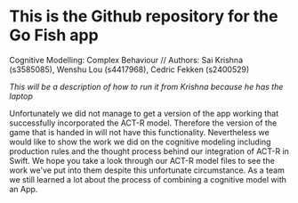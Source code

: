 # This is the Github repository for the Go Fish app
Cognitive Modelling: Complex Behaviour
//
Authors:
Sai Krishna (s3585085),
Wenshu Lou (s4417968),
Cedric Fekken (s2400529)



*This will be a description of how to run it from Krishna because he has the laptop*


Unfortunately we did not manage to get a version of the app working that successfully incorporated the ACT-R model. Therefore the version of the game that is handed in will not have this functionality. Nevertheless we would like to show the work we did on the cognitive modeling including production rules and the thought process behind our integration of ACT-R in Swift. We hope you take a look through our ACT-R model files to see the work we've put into them despite this unfortunate circumstance. As a team we still learned a lot about the process of combining a cognitive model with an App.

